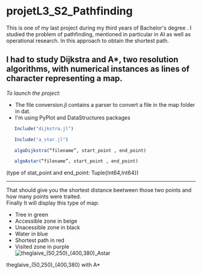 # projetL3_S2_Pathfinding

This is one of my last project during my third years of Bachelor's degree . I studied the problem of pathfinding, mentioned in particular in AI as well as operational research. In this approach to obtain the shortest path.  

I had to study Dijkstra and A*, two resolution algorithms, with numerical instances as lines of character representing a map.  
-----------------------------------------------------------------------------------------------------------
_To launch the project:_
   - The file conversion.jl contains a parser to convert a file in the map folder in dat. 
   - I'm using PyPlot and DataStructures packages
```julia
   Include("dijkstra.jl")
```
```julia
   Include("a_star.jl")
``` 
```julia
   algoDijkstra(“filename”, start_point , end_point)
```
```julia
   algoAstar(“filename”, start_point , end_point)
```
   (type of  stat_point and end_point: Tuple{Int64,Int64}) 
   
   
----------------------------------------------------------------------------------------------------------------

That should give you the shortest distance beetween those two points and how many points were traited.  
Finally It will display this type of map:  
- Tree in green  
- Accessible zone in beige  
- Unacessible zone in black  
- Water in blue  
- Shortest path in red  
- Visited zone in purple  
![theglaive_(50,250)_(400,380)_Astar](https://user-images.githubusercontent.com/101639883/225160668-ec8050bb-92ac-4f9a-a5a2-3a6c53a31e6f.png)

theglaive_(50,250)_(400,380) with A*  

